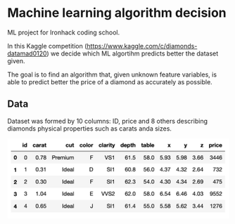 # Machine learning algorithm decision

 ML project for Ironhack coding school.

In this Kaggle competition (https://www.kaggle.com/c/diamonds-datamad0120) we decide which ML algortihm predicts better the dataset given.

The goal is to find an algorithm that, given unknown feature variables, is able to predict better the price of a diamond as accurately as possible.

## Data ##

Dataset was formed by 10 columns: ID, price and 8 others describing diamonds physical properties such as carats anda sizes.

![Dataset preview](https://github.com/breogann/machine-learning-algorithm-choice/blob/master/Images/data_preview.png)